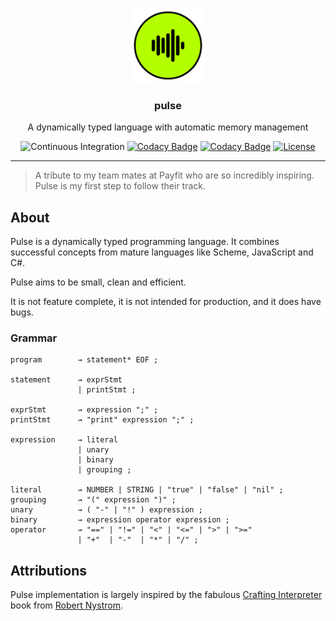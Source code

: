 <p align="center">
  <a href="" rel="noopener">
 <img width="120" src="assets/icons/repo-logo.svg" alt="Pulse language"></a>
</p>

<h3 align="center" style="font-weight:bold">pulse</h3>

<p align="center"> A dynamically typed language with automatic memory management </p>

<div align="center">

  ![Continuous Integration](https://github.com/PulsarBlow/Pulse/workflows/Continuous%20Integration/badge.svg)
  [![Codacy Badge](https://app.codacy.com/project/badge/Grade/ce19d9bed4a64236885f25e8e469a3ec)](https://www.codacy.com/gh/PulsarBlow/Pulse/dashboard?utm_source=github.com&amp;utm_medium=referral&amp;utm_content=PulsarBlow/Pulse&amp;utm_campaign=Badge_Grade)
  [![Codacy Badge](https://app.codacy.com/project/badge/Coverage/ce19d9bed4a64236885f25e8e469a3ec)](https://www.codacy.com/gh/PulsarBlow/Pulse/dashboard?utm_source=github.com&utm_medium=referral&utm_content=PulsarBlow/Pulse&utm_campaign=Badge_Coverage)
  [![License](https://img.shields.io/badge/license-MIT-blue.svg)](/LICENSE)

</div>

---

> A tribute to my team mates at Payfit who are so incredibly inspiring. Pulse is my first step to follow their track.

## About <a name="about"></a>

Pulse is a dynamically typed programming language. It combines successful concepts from mature languages like Scheme, JavaScript and C#.

Pulse aims to be small, clean and efficient.

It is not feature complete, it is not intended for production, and it does have bugs.

### Grammar

```text
program        → statement* EOF ;

statement      → exprStmt
               | printStmt ;

exprStmt       → expression ";" ;
printStmt      → "print" expression ";" ;

expression     → literal
               | unary
               | binary
               | grouping ;

literal        → NUMBER | STRING | "true" | "false" | "nil" ;
grouping       → "(" expression ")" ;
unary          → ( "-" | "!" ) expression ;
binary         → expression operator expression ;
operator       → "==" | "!=" | "<" | "<=" | ">" | ">="
               | "+"  | "-"  | "*" | "/" ;
```

## Attributions

Pulse implementation is largely inspired by the fabulous [Crafting Interpreter](http://craftinginterpreters.com/) book from [Robert Nystrom](https://github.com/munificent).
